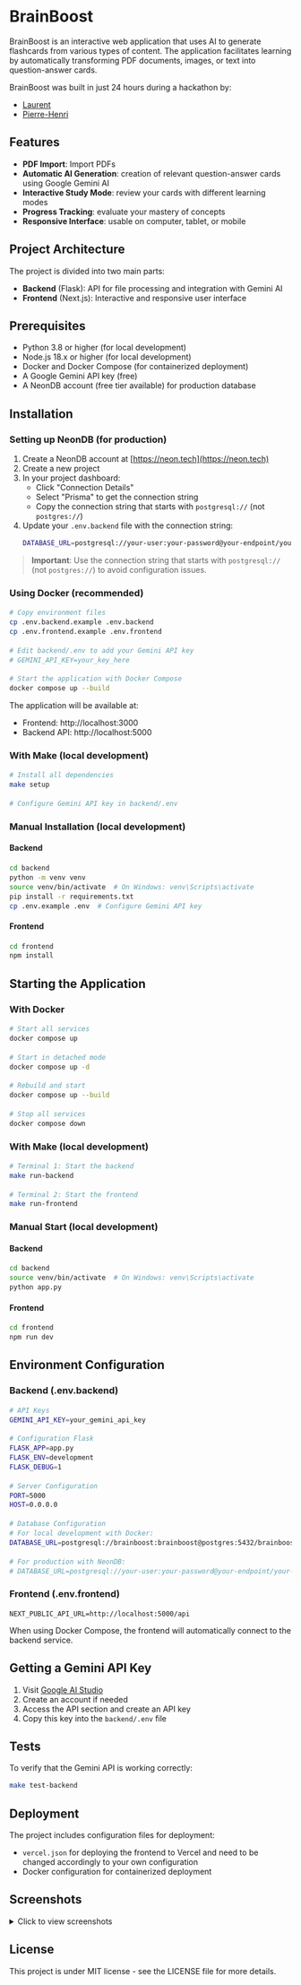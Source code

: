 # BrainBoost

BrainBoost is an interactive web application that uses AI to generate flashcards from various types of content. The application facilitates learning by automatically transforming PDF documents, images, or text into question-answer cards.

BrainBoost was built in just 24 hours during a hackathon by:
- [Laurent](https://github.com/laurentlaurent/)
- [Pierre-Henri](https://github.com/phlearning)

## Features

- **PDF Import**: Import PDFs
- **Automatic AI Generation**: creation of relevant question-answer cards using Google Gemini AI
- **Interactive Study Mode**: review your cards with different learning modes
- **Progress Tracking**: evaluate your mastery of concepts
- **Responsive Interface**: usable on computer, tablet, or mobile

## Project Architecture

The project is divided into two main parts:

- **Backend** (Flask): API for file processing and integration with Gemini AI
- **Frontend** (Next.js): Interactive and responsive user interface

## Prerequisites

- Python 3.8 or higher (for local development)
- Node.js 18.x or higher (for local development)
- Docker and Docker Compose (for containerized deployment)
- A Google Gemini API key (free)
- A NeonDB account (free tier available) for production database

## Installation

### Setting up NeonDB (for production)

1. Create a NeonDB account at [https://neon.tech](https://neon.tech)
2. Create a new project
3. In your project dashboard:
   - Click "Connection Details"
   - Select "Prisma" to get the connection string
   - Copy the connection string that starts with `postgresql://` (not `postgres://`)
4. Update your `.env.backend` file with the connection string:
   ```bash
   DATABASE_URL=postgresql://your-user:your-password@your-endpoint/your-database?sslmode=require
   ```

> **Important**: Use the connection string that starts with `postgresql://` (not `postgres://`) to avoid configuration issues.

### Using Docker (recommended)

```bash
# Copy environment files
cp .env.backend.example .env.backend
cp .env.frontend.example .env.frontend

# Edit backend/.env to add your Gemini API key
# GEMINI_API_KEY=your_key_here

# Start the application with Docker Compose
docker compose up --build
```

The application will be available at:
- Frontend: http://localhost:3000
- Backend API: http://localhost:5000

### With Make (local development)

```bash
# Install all dependencies
make setup

# Configure Gemini API key in backend/.env
```

### Manual Installation (local development)

#### Backend

```bash
cd backend
python -m venv venv
source venv/bin/activate  # On Windows: venv\Scripts\activate
pip install -r requirements.txt
cp .env.example .env  # Configure Gemini API key
```

#### Frontend

```bash
cd frontend
npm install
```

## Starting the Application

### With Docker

```bash
# Start all services
docker compose up

# Start in detached mode
docker compose up -d

# Rebuild and start
docker compose up --build

# Stop all services
docker compose down
```

### With Make (local development)

```bash
# Terminal 1: Start the backend
make run-backend

# Terminal 2: Start the frontend
make run-frontend
```

### Manual Start (local development)

#### Backend

```bash
cd backend
source venv/bin/activate  # On Windows: venv\Scripts\activate
python app.py
```

#### Frontend

```bash
cd frontend
npm run dev
```

## Environment Configuration

### Backend (.env.backend)
```bash
# API Keys
GEMINI_API_KEY=your_gemini_api_key

# Configuration Flask
FLASK_APP=app.py
FLASK_ENV=development
FLASK_DEBUG=1

# Server Configuration
PORT=5000
HOST=0.0.0.0

# Database Configuration
# For local development with Docker:
DATABASE_URL=postgresql://brainboost:brainboost@postgres:5432/brainboost

# For production with NeonDB:
# DATABASE_URL=postgresql://your-user:your-password@your-endpoint/your-database?sslmode=require
```

### Frontend (.env.frontend)
```
NEXT_PUBLIC_API_URL=http://localhost:5000/api
```

When using Docker Compose, the frontend will automatically connect to the backend service.

## Getting a Gemini API Key

1. Visit [Google AI Studio](https://ai.google.dev/)
2. Create an account if needed
3. Access the API section and create an API key
4. Copy this key into the `backend/.env` file

## Tests

To verify that the Gemini API is working correctly:

```bash
make test-backend
```

## Deployment

The project includes configuration files for deployment:
- `vercel.json` for deploying the frontend to Vercel and need to be changed accordingly to your own configuration
- Docker configuration for containerized deployment

## Screenshots

<details>
<summary>Click to view screenshots</summary>

### Home Page - Upload and manage your flashcards
![Home Page](screenshots/home.png)

### Document Upload - Import PDFs and generate flashcards
![Upload Page](screenshots/upload.png)

### Study Mode - Review your flashcards
![Study Mode](screenshots/study.png)

### Quiz Mode - Test your knowledge
![Quiz Mode](screenshots/quiz.png)

</details>

## License

This project is under MIT license - see the LICENSE file for more details.
